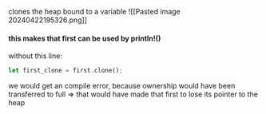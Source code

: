 clones the heap bound to a variable
![[Pasted image 20240422195326.png]]
#### this makes that first can be used by println!()
without this line: 
```Rust
let first_clone = first.clone();
```
we would get an compile error, because ownership would have been transferred to full 
=> that would have made that first to lose its pointer to the heap